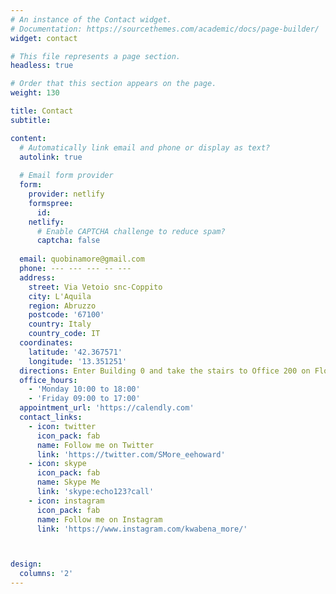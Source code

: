 ```yaml
---
# An instance of the Contact widget.
# Documentation: https://sourcethemes.com/academic/docs/page-builder/
widget: contact

# This file represents a page section.
headless: true

# Order that this section appears on the page.
weight: 130

title: Contact
subtitle:

content:
  # Automatically link email and phone or display as text?
  autolink: true
  
  # Email form provider
  form:
    provider: netlify
    formspree:
      id:
    netlify:
      # Enable CAPTCHA challenge to reduce spam?
      captcha: false
  
  email: quobinamore@gmail.com
  phone: --- --- --- -- ---
  address:
    street: Via Vetoio snc-Coppito
    city: L'Aquila
    region: Abruzzo
    postcode: '67100'
    country: Italy
    country_code: IT
  coordinates:
    latitude: '42.367571'
    longitude: '13.351251'
  directions: Enter Building 0 and take the stairs to Office 200 on Floor 2
  office_hours:
    - 'Monday 10:00 to 18:00'
    - 'Friday 09:00 to 17:00'
  appointment_url: 'https://calendly.com'
  contact_links:
    - icon: twitter
      icon_pack: fab
      name: Follow me on Twitter
      link: 'https://twitter.com/SMore_eehoward'
    - icon: skype
      icon_pack: fab
      name: Skype Me
      link: 'skype:echo123?call'
    - icon: instagram
      icon_pack: fab
      name: Follow me on Instagram
      link: 'https://www.instagram.com/kwabena_more/'



design:
  columns: '2'
---
```

